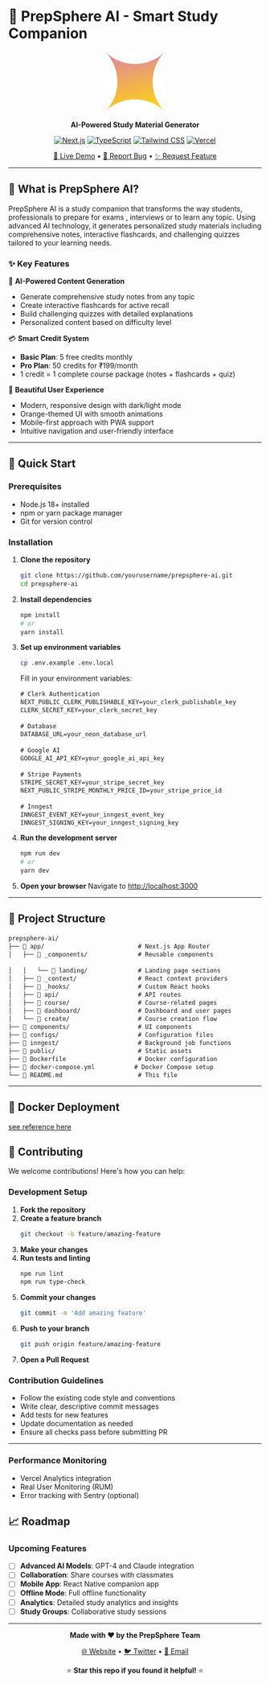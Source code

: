 # 🧡 PrepSphere AI - Smart Study Companion

<div align="center">
  <img src="public/logo-dark.svg" alt="PrepSphere AI Logo" width="120" height="120">
  
  **AI-Powered Study Material Generator**
  
  [![Next.js](https://img.shields.io/badge/Next.js-15.5.3-black?style=for-the-badge&logo=next.js)](https://nextjs.org/)
  [![TypeScript](https://img.shields.io/badge/TypeScript-5.0-blue?style=for-the-badge&logo=typescript)](https://www.typescriptlang.org/)
  [![Tailwind CSS](https://img.shields.io/badge/Tailwind_CSS-4.0-38B2AC?style=for-the-badge&logo=tailwind-css)](https://tailwindcss.com/)
  [![Vercel](https://img.shields.io/badge/Deployed_on-Vercel-000000?style=for-the-badge&logo=vercel)](https://vercel.com/)
  
  [🚀 Live Demo]() • [🐛 Report Bug](https://github.com/nitesh2920/prepsphere-ai/issues) • [✨ Request Feature](https://github.com/nitesh2920/prepsphere-ai/issues)
</div>

---

## 🌟 **What is PrepSphere AI?**

PrepSphere AI is a  study companion that transforms the way students, professionals to prepare for exams , interviews or to learn any topic. Using advanced AI technology, it generates personalized study materials including comprehensive notes, interactive flashcards, and challenging quizzes tailored to your learning needs.

### ✨ **Key Features**

🤖 **AI-Powered Content Generation**
- Generate comprehensive study notes from any topic
- Create interactive flashcards for active recall
- Build challenging quizzes with detailed explanations
- Personalized content based on difficulty level

💳 **Smart Credit System**
- **Basic Plan**: 5 free credits monthly
- **Pro Plan**: 50 credits for ₹199/month
- 1 credit = 1 complete course package (notes + flashcards + quiz)

🎨 **Beautiful User Experience**
- Modern, responsive design with dark/light mode
- Orange-themed UI with smooth animations
- Mobile-first approach with PWA support
- Intuitive navigation and user-friendly interface

---

## 🚀 **Quick Start**

### Prerequisites

- Node.js 18+ installed
- npm or yarn package manager
- Git for version control

### Installation

1. **Clone the repository**
   ```bash
   git clone https://github.com/yourusername/prepsphere-ai.git
   cd prepsphere-ai
   ```

2. **Install dependencies**
   ```bash
   npm install
   # or
   yarn install
   ```

3. **Set up environment variables**
   ```bash
   cp .env.example .env.local
   ```
   
   Fill in your environment variables:
   ```env
   # Clerk Authentication
   NEXT_PUBLIC_CLERK_PUBLISHABLE_KEY=your_clerk_publishable_key
   CLERK_SECRET_KEY=your_clerk_secret_key
   
   # Database
   DATABASE_URL=your_neon_database_url
   
   # Google AI
   GOOGLE_AI_API_KEY=your_google_ai_api_key
   
   # Stripe Payments
   STRIPE_SECRET_KEY=your_stripe_secret_key
   NEXT_PUBLIC_STRIPE_MONTHLY_PRICE_ID=your_stripe_price_id
   
   # Inngest
   INNGEST_EVENT_KEY=your_inngest_event_key
   INNGEST_SIGNING_KEY=your_inngest_signing_key
   ```

4. **Run the development server**
   ```bash
   npm run dev
   # or
   yarn dev
   ```

5. **Open your browser**
   Navigate to [http://localhost:3000](http://localhost:3000)

---



## 📁 **Project Structure**

```
prepsphere-ai/
├── 📁 app/                          # Next.js App Router
│   ├── 📁 _components/              # Reusable components

│   │   └── 📁 landing/              # Landing page sections
│   ├── 📁 _context/                 # React context providers
│   ├── 📁 _hooks/                   # Custom React hooks
│   ├── 📁 api/                      # API routes
│   ├── 📁 course/                   # Course-related pages
│   ├── 📁 dashboard/                # Dashboard and user pages
│   └── 📁 create/                   # Course creation flow
├── 📁 components/                   # UI components
├── 📁 configs/                      # Configuration files
├── 📁 inngest/                      # Background job functions
├── 📁 public/                       # Static assets
├── 📄 Dockerfile                    # Docker configuration
├── 📄 docker-compose.yml           # Docker Compose setup
└── 📄 README.md                     # This file
```


---

## 🐳 **Docker Deployment**

[see reference here](./DOCKER.md)



## 🤝 **Contributing**

We welcome contributions! Here's how you can help:

### **Development Setup**

1. **Fork the repository**
2. **Create a feature branch**
   ```bash
   git checkout -b feature/amazing-feature
   ```
3. **Make your changes**
4. **Run tests and linting**
   ```bash
   npm run lint
   npm run type-check
   ```
5. **Commit your changes**
   ```bash
   git commit -m 'Add amazing feature'
   ```
6. **Push to your branch**
   ```bash
   git push origin feature/amazing-feature
   ```
7. **Open a Pull Request**

### **Contribution Guidelines**

- Follow the existing code style and conventions
- Write clear, descriptive commit messages
- Add tests for new features
- Update documentation as needed
- Ensure all checks pass before submitting PR

---

### **Performance Monitoring**
- Vercel Analytics integration
- Real User Monitoring (RUM)
- Error tracking with Sentry (optional)



## 📈 **Roadmap**

### **Upcoming Features**

- [ ] **Advanced AI Models**: GPT-4 and Claude integration
- [ ] **Collaboration**: Share courses with classmates
- [ ] **Mobile App**: React Native companion app
- [ ] **Offline Mode**: Full offline functionality 
- [ ] **Analytics**: Detailed study analytics and insights
- [ ] **Study Groups**: Collaborative study sessions
---




<div align="center">
  
  **Made with ❤️ by the PrepSphere Team**
  
  [🌐 Website]() • [🐦 Twitter]() • [📧 Email]()
  
  ⭐ **Star this repo if you found it helpful!** ⭐
  
</div>
